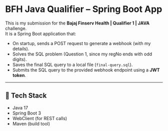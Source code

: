 # BFH Java Qualifier – Spring Boot App

This is my submission for the **Bajaj Finserv Health | Qualifier 1 | JAVA** challenge.  
It is a Spring Boot application that:

- On startup, sends a POST request to generate a webhook (with my details).
- Solves the SQL problem (Question 1, since my regNo ends with odd digits).
- Saves the final SQL query to a local file (`final-query.sql`).
- Submits the SQL query to the provided webhook endpoint using a **JWT token**.

---

## 🚀 Tech Stack
- Java 17
- Spring Boot 3
- WebClient (for REST calls)
- Maven (build tool)
